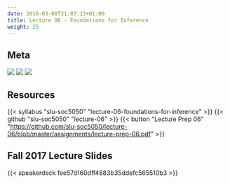 ```yaml
---
date: 2016-03-08T21:07:13+01:00
title: Lecture 06 - Foundations for Inference
weight: 25
---
```


## Meta
![](https://img.shields.io/badge/semester-fall%202018-orange.svg) ![](https://img.shields.io/badge/release-lp%20only-red.svg) [![](https://img.shields.io/badge/last%20update-2018--09--29-brightgreen.svg)](https://github.com/slu-soc5050/lecture-06/blob/master/NEWS_SITE.md)

## Resources

{{< syllabus "slu-soc5050" "lecture-06-foundations-for-inference" >}}
{{< github "slu-soc5050" "lecture-06" >}}
{{< button "Lecture Prep 06" "https://github.com/slu-soc5050/lecture-06/blob/master/assignments/lecture-prep-06.pdf" >}}

## Fall 2017 Lecture Slides
<p> </p>
{{< speakerdeck fee57d160dff4883b35ddefc565510b3 >}}

